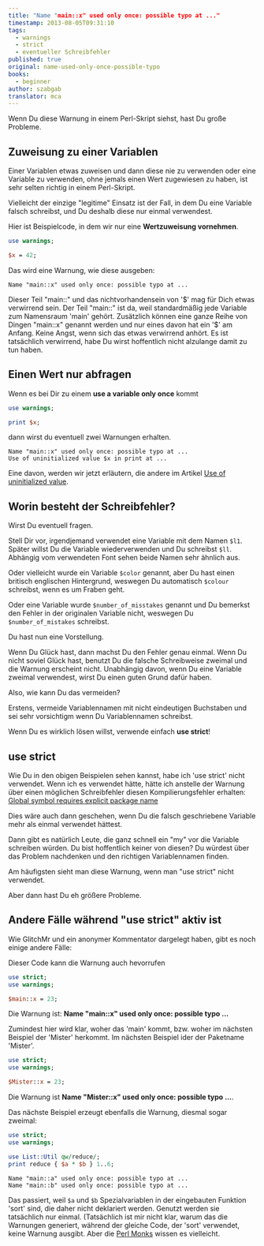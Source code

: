 ```yaml
---
title: "Name "main::x" used only once: possible typo at ..."
timestamp: 2013-08-05T09:31:10
tags:
  - warnings
  - strict
  - eventueller Schreibfehler
published: true
original: name-used-only-once-possible-typo
books:
  - beginner
author: szabgab
translator: mca
---
```



Wenn Du diese Warnung in einem Perl-Skript siehst, hast Du große Probleme.


## Zuweisung zu einer Variablen

Einer Variablen etwas zuweisen und dann diese nie zu verwenden oder
eine Variable zu verwenden, ohne jemals einen Wert zugewiesen zu haben,
ist sehr selten richtig in einem Perl-Skript.

Vielleicht der einzige "legitime" Einsatz ist der Fall, in dem Du
eine Variable falsch schreibst, und Du deshalb diese nur einmal verwendest.

Hier ist Beispielcode, in dem wir nur eine <b>Wertzuweisung vornehmen</b>.

```perl
use warnings;

$x = 42;
```

Das wird eine Warnung, wie diese ausgeben:

```
Name "main::x" used only once: possible typo at ...
```

Dieser Teil "main::" und das nichtvorhandensein von '$' mag für Dich 
etwas verwirrend sein. Der Teil "main::" ist da, weil standardmäßig
jede Variable zum Namensraum 'main' gehört. Zusätzlich können eine
ganze Reihe von Dingen  "main::x" genannt werden und nur eines davon
hat ein '$' am Anfang. Keine Angst, wenn sich das etwas verwirrend
anhört. Es ist tatsächlich verwirrend, habe Du wirst hoffentlich
nicht alzulange damit zu tun haben.

## Einen Wert nur abfragen

Wenn es bei Dir zu einem <b>use a variable only once</b> kommt

```perl
use warnings;

print $x;
```

dann wirst du eventuell zwei Warnungen erhalten.

```
Name "main::x" used only once: possible typo at ...
Use of uninitialized value $x in print at ...
```

Eine davon, werden wir jetzt erläutern, die andere im Artikel
[Use of uninitialized value](/use-of-uninitialized-value).


## Worin besteht der Schreibfehler?

Wirst Du eventuell fragen.

Stell Dir vor, irgendjemand verwendet eine Variable mit dem Namen `$l1`.
Später willst Du die Variable wiederverwenden und Du schreibst `$ll`.
Abhängig vom verwendeten Font sehen beide Namen sehr ähnlich aus.

Oder vielleicht wurde ein Variable `$color` genannt, aber Du hast
einen britisch englischen Hintergrund, weswegen Du automatisch `$colour`
schreibst, wenn es um Fraben geht.

Oder eine Variable wurde `$number_of_misstakes` genannt und Du bemerkst
den Fehler in der originalen Variable nicht, weswegen Du `$number_of_mistakes`
schreibst.

Du hast nun eine Vorstellung.

Wenn Du Glück hast, dann machst Du den Fehler genau einmal. Wenn Du nicht soviel
Glück hast, benutzt Du die falsche Schreibweise zweimal und die Warnung erscheint
nicht. Unabhängig davon, wenn Du eine Variable zweimal verwendest, wirst Du einen
guten Grund dafür haben.

Also, wie kann Du das vermeiden?

Erstens, vermeide Variablennamen mit nicht eindeutigen Buchstaben und sei
sehr vorsichtigm wenn Du Variablennamen schreibst.

Wenn Du es wirklich lösen willst, verwende einfach <b>use strict</b>!

## use strict

Wie Du in den obigen Beispielen sehen kannst, habe ich 'use strict' nicht verwendet.
Wenn ich es verwendet hätte, hätte ich anstelle der Warnung über einen möglichen
Schreibfehler diesen Kompilierungsfehler erhalten:
[Global symbol requires explicit package name](/global-symbol-requires-explicit-package-name)

Dies wäre auch dann geschehen, wenn Du die falsch geschriebene Variable mehr als
einmal verwendet hättest.

Dann gibt es natürlich Leute, die ganz schnell ein "my" vor die Variable schreiben
würden. Du bist hoffentlich keiner von diesen? Du würdest über das Problem nachdenken und
den richtigen Variablennamen finden.

Am häufigsten sieht man diese Warnung, wenn man "use strict" nicht verwendet.

Aber dann hast Du eh größere Probleme.


## Andere Fälle während "use strict" aktiv ist

Wie GlitchMr und ein anonymer Kommentator dargelegt haben, gibt es noch einige andere Fälle:

Dieser Code kann die Warnung auch hevorrufen

```perl
use strict;
use warnings;

$main::x = 23;
```

Die Warnung ist: <b>Name "main::x" used only once: possible typo ...</b>

Zumindest hier wird klar, woher das 'main' kommt, bzw. woher im nächsten Beispiel
der 'Mister' herkommt. Im nächsten Beispiel ider der Paketname 'Mister'.

```perl
use strict;
use warnings;

$Mister::x = 23;
```

Die Warnung ist <b>Name "Mister::x" used only once: possible typo ...</b>.

Das nächste Beispiel erzeugt ebenfalls die Warnung, diesmal sogar zweimal:

```perl
use strict;
use warnings;

use List::Util qw/reduce/;
print reduce { $a * $b } 1..6;
```

```
Name "main::a" used only once: possible typo at ...
Name "main::b" used only once: possible typo at ...
```

Das passiert, weil `$a` und `$b` Spezialvariablen
in der eingebauten Funktion 'sort' sind, die daher nicht
deklariert werden. Genutzt werden sie tatsächlich nur einmal.
(Tatsächlich ist mir nicht klar, warum das die Warnungen generiert,
während der gleiche Code, der 'sort' verwendet, keine Warnung 
ausgibt. Aber die [Perl Monks](http://www.perlmonks.org/?node_id=1021888)
wissen es vielleicht.
